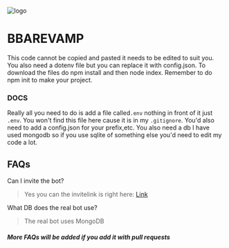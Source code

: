 ![logo](https://cdn.discordapp.com/avatars/862143828920369172/3c69502e3caa7a667b0cbb71eba9733e.webp?size=1024)
# BBAREVAMP
This code cannot be copied and pasted it needs to be edited to suit you. You also need a dotenv file but you can replace it with config.json. To download the files do npm install and then node index. Remember to do npm init to make your project.
### DOCS
Really all you need to do is add a file called`.env` nothing in front of it just `.env`. You won't find this file here cause it is in my `.gitignore`. You'd also need to add a config.json for your prefix,etc. You also need a db I have used mongodb so if you use sqlite of something else you'd need to edit my code a lot.
## FAQs
Can I invite the bot?
> Yes you can the invitelink is right here: [Link](https://top.gg/bot/862143828920369172/invite/)



What DB does the real bot use?
> The real bot uses MongoDB
##### More FAQs will be added if you add it with pull requests


